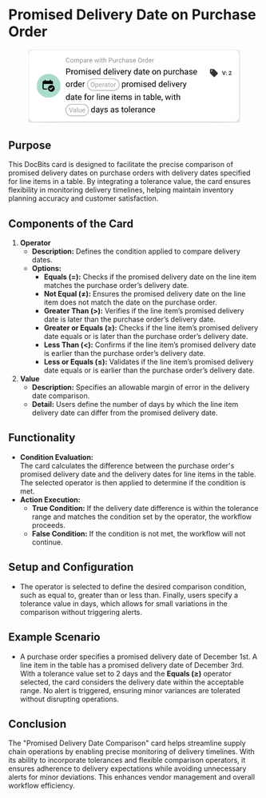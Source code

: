 # Promised Delivery Date on Purchase Order

<figure><img src="../../../../.gitbook/assets/image (7) (1) (1) (1) (1) (1).png" alt="" width="563"><figcaption></figcaption></figure>

## **Purpose**

This DocBits card is designed to facilitate the precise comparison of promised delivery dates on purchase orders with delivery dates specified for line items in a table. By integrating a tolerance value, the card ensures flexibility in monitoring delivery timelines, helping maintain inventory planning accuracy and customer satisfaction.

## **Components of the Card**

1. **Operator**
   * **Description:** Defines the condition applied to compare delivery dates.
   * **Options:**
     * **Equals (=):** Checks if the promised delivery date on the line item matches the purchase order’s delivery date.
     * **Not Equal (≠):** Ensures the promised delivery date on the line item does not match the date on the purchase order.
     * **Greater Than (>):** Verifies if the line item’s promised delivery date is later than the purchase order’s delivery date.
     * **Greater or Equals (≥):** Checks if the line item’s promised delivery date equals or is later than the purchase order’s delivery date.
     * **Less Than (<):** Confirms if the line item’s promised delivery date is earlier than the purchase order’s delivery date.
     * **Less or Equals (≤):** Validates if the line item’s promised delivery date equals or is earlier than the purchase order’s delivery date.
2. **Value**
   * **Description:** Specifies an allowable margin of error in the delivery date comparison.
   * **Detail:** Users define the number of days by which the line item delivery date can differ from the promised delivery date.

## **Functionality**

* **Condition Evaluation:**\
  The card calculates the difference between the purchase order's promised delivery date and the delivery dates for line items in the table. The selected operator is then applied to determine if the condition is met.
* **Action Execution:**
  * **True Condition:** If the delivery date difference is within the tolerance range and matches the condition set by the operator, the workflow proceeds.
  * **False Condition:** If the condition is not met, the workflow will not continue.

## **Setup and Configuration**

* The operator is selected to define the desired comparison condition, such as equal to, greater than or less than. Finally, users specify a tolerance value in days, which allows for small variations in the comparison without triggering alerts.

## **Example Scenario**

* A purchase order specifies a promised delivery date of December 1st. A line item in the table has a promised delivery date of December 3rd. With a tolerance value set to 2 days and the **Equals (≥)** operator selected, the card considers the delivery date within the acceptable range. No alert is triggered, ensuring minor variances are tolerated without disrupting operations.

## **Conclusion**

The "Promised Delivery Date Comparison" card helps streamline supply chain operations by enabling precise monitoring of delivery timelines. With its ability to incorporate tolerances and flexible comparison operators, it ensures adherence to delivery expectations while avoiding unnecessary alerts for minor deviations. This enhances vendor management and overall workflow efficiency.
